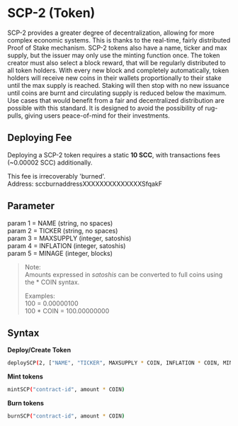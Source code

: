 # SCP-2 (Token)

SCP-2 provides a greater degree of decentralization, allowing for more complex economic systems. This is thanks to the real-time, fairly distributed Proof of Stake mechanism. SCP-2 tokens also have a name, ticker and max supply, but the issuer may only use the minting function once. The token creator must also select a block reward, that will be regularly distributed to all token holders. With every new block and completely automatically, token holders will receive new coins in their wallets proportionally to their stake until the max supply is reached. Staking will then stop with no new issuance until coins are burnt and circulating supply is reduced below the maximum. Use cases that would benefit from a fair and decentralized distribution are possible with this standard. It is designed to avoid the possibility of rug-pulls, giving users peace-of-mind for their investments.

## Deploying Fee
Deploying a SCP-2 token requires a static **10 SCC**, with transactions fees (~0.00002 SCC) additionally.  

This fee is irrecoverably 'burned'.  
Address: sccburnaddressXXXXXXXXXXXXXXSfqakF

## Parameter

param 1 = NAME (string, no spaces)  
param 2 = TICKER (string, no spaces)  
param 3 = MAXSUPPLY (integer, satoshis)  
param 4 = INFLATION (integer, satoshis)  
param 5 = MINAGE (integer, blocks)

> Note:  
> Amounts expressed in *satoshis* can be converted to full coins using the * COIN syntax.  
>
> Examples:  
> 100 = 0.00000100  
> 100 * COIN = 100.00000000

## Syntax

**Deploy/Create Token**
```bash
deploySCP(2, ["NAME", "TICKER", MAXSUPPLY * COIN, INFLATION * COIN, MINAGE])
```

**Mint tokens**

```bash
mintSCP("contract-id", amount * COIN)
```

**Burn tokens**

```bash
burnSCP("contract-id", amount * COIN)
```
